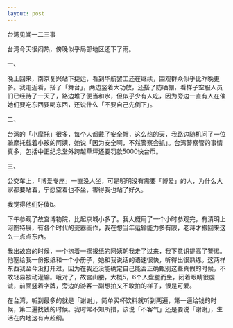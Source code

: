 ```yaml
---
layout: post
---
```


台湾见闻一二三事

台湾今天很闷热，傍晚似乎局部地区还下了雨。

一、

晚上回来，南京复兴站下捷运，看到华航罢工还在继续，围观群众似乎比昨晚更多。我走近看，搭了「舞台」，两边竖着大功放，还搭了防晒棚，看样子空服人员们已经待了一天了，路边堆了便当和水，但似乎少有人吃，因为旁边一直有人在催她们要吃东西要喝东西，还说什么「不要自己先倒下」。

二、

台湾的「小摩托」很多，每个人都戴了安全帽，这么热的天，我路边随机问了一位骑摩托载着小孩的阿姨，她说「因为安全啊，不然警察会抓」。台湾警察管的事情真多，包括中正纪念堂外跨越草坪还要罚款5000快台币。

三、

公交车上，「博爱专座」一直没人坐，可是明明没有需要「博爱」的人，为什么大家都要站着，宁愿空着也不坐，害得我也站了好久。

我觉得他们好傻b。

下午参观了故宫博物院，比起京城小多了。我大概用了一个小时参观完，有清明上河图特展，有各个时代的瓷器画作，我在想当年运输能力多有限，老蒋才搬回来这么一点点东西。

我出故宫的时候，一个抱着一摞报纸的阿姨朝我走了过来，我下意识提高了警惕。他塞给我一份报纸和一个小册子，她和我说话的语速很快，听得出很熟练。这两样东西我至今没打开过，因为在我还没能确定自己能否正确甄别这些真假的时候，不敢轻易被动灌输。哦对了，故宫山腰，大概5，6个人盘腿而坐，闭着眼睛很虔诚，前面竖着字牌，旁边的游客一副想拍又不敢拍的样子，很是可爱。

在台湾，听到最多的就是「谢谢」，简单买杯饮料就听到两遍，第一遍给钱的时候，第二遍找钱的时候。我时常不知所措，该说「不客气」还是要说「谢谢」，生活在内地这有点超纲。
